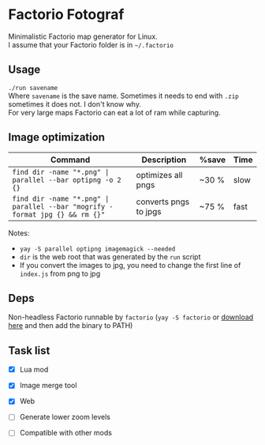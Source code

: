# Factorio Fotograf

Minimalistic Factorio map generator for Linux.  
I assume that your Factorio folder is in `~/.factorio`

## Usage
`./run savename`  
Where `savename` is the save name. Sometimes it needs to end with `.zip` sometimes it does not. I don't know why.  
For very large maps Factorio can eat a lot of ram while capturing.

## Image optimization
Command                                                                      | Description           | %save | Time
-----------------------------------------------------------------------------|-----------------------|-------|-----
`find dir -name "*.png" \| parallel --bar optipng -o 2 {}`                   | optimizes all pngs    | ~30 % | slow
`find dir -name "*.png" \| parallel --bar "mogrify -format jpg {} && rm {}"` | converts pngs to jpgs | ~75 % | fast

Notes:
- `yay -S parallel optipng imagemagick --needed`
- `dir` is the web root that was generated by the `run` script
- If you convert the images to jpg, you need to change the first line of `index.js` from png to jpg

## Deps
Non-headless Factorio runnable by `factorio` (`yay -S factorio` or [download here](https://factorio.com/download) and then add the binary to PATH)

## Task list
- [x] Lua mod
- [x] Image merge tool
- [x] Web
- [ ] Generate lower zoom levels
- [ ] Compatible with other mods

